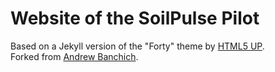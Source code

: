 # Website of the SoilPulse Pilot

Based on a Jekyll version of the "Forty" theme by [HTML5 UP](https://html5up.net/).  
Forked from [Andrew Banchich](https://github.com/andrewbanchich/forty-jekyll-theme).
